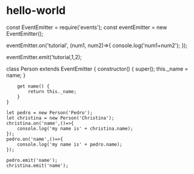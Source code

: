 # hello-world

const EventEmitter = require('events');
const eventEmitter = new EventEmitter();

eventEmitter.on('tutorial', (num1, num2)=>{
    console.log('num1+num2');
});

eventEmitter.emit('tutorial,1,2);

class Person extends EventEmitter {
        constructor() {
            super();
            this._name = name;
        }

        get name() {
            return this._name;
        }
    }

    let pedro = new Person('Pedro');
    let christina = new Person('Christina');
    christina.on('name',()=>{
        console.log('my name is' + christina.name);
    });
    pedro.on('name',()=>{
        console.log('my name is' + pedro.name);
    });

    pedro.emit('name');
    christina.emit('name');
